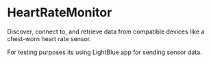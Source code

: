 # HeartRateMonitor
Discover, connect to, and retrieve data from compatible devices like a chest-worn heart rate sensor. 

For testing purposes its using LightBlue app for sending sensor data.
